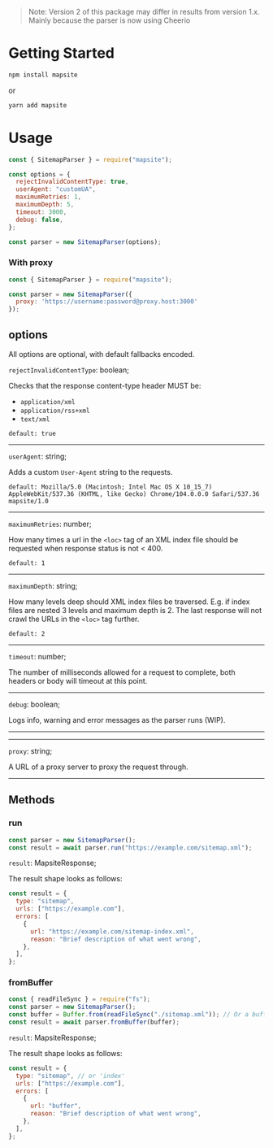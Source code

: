 > Note: Version 2 of this package may differ in results from version 1.x. Mainly because the parser is now using Cheerio

# Getting Started

```bash
npm install mapsite
```

or

```bash
yarn add mapsite
```

# Usage

```js
const { SitemapParser } = require("mapsite");

const options = {
  rejectInvalidContentType: true,
  userAgent: "customUA",
  maximumRetries: 1,
  maximumDepth: 5,
  timeout: 3000,
  debug: false,
};

const parser = new SitemapParser(options);
```

### With proxy

```js
const { SitemapParser } = require("mapsite");

const parser = new SitemapParser({
  proxy: 'https://username:password@proxy.host:3000'
});
```

## options

All options are optional, with default fallbacks encoded.

`rejectInvalidContentType`: boolean;

Checks that the response content-type header MUST be:

- `application/xml`
- `application/rss+xml`
- `text/xml`

`default: true`

---

`userAgent`: string;

Adds a custom `User-Agent` string to the requests.

`default: Mozilla/5.0 (Macintosh; Intel Mac OS X 10_15_7) AppleWebKit/537.36 (KHTML, like Gecko) Chrome/104.0.0.0 Safari/537.36 mapsite/1.0`

---

`maximumRetries`: number;

How many times a url in the `<loc>` tag of an XML index file should be requested when response status is not < 400.

`default: 1`

---

`maximumDepth`: string;

How many levels deep should XML index files be traversed. E.g. if index files are nested 3 levels and maximum depth is 2. The last response will not crawl the URLs in the `<loc>` tag further.

`default: 2`

---

`timeout`: number;

The number of milliseconds allowed for a request to complete, both headers or body will timeout at this point.

---

`debug`: boolean;

Logs info, warning and error messages as the parser runs (WIP).

---

---

`proxy`: string;

A URL of a proxy server to proxy the request through.

---

## Methods

### run

```js
const parser = new SitemapParser();
const result = await parser.run("https://example.com/sitemap.xml");
```

`result`: MapsiteResponse;

The result shape looks as follows:

```js
const result = {
  type: "sitemap",
  urls: ["https://example.com"],
  errors: [
    {
      url: "https://example.com/sitemap-index.xml",
      reason: "Brief description of what went wrong",
    },
  ],
};
```

### fromBuffer

```js
const { readFileSync } = require("fs");
const parser = new SitemapParser();
const buffer = Buffer.from(readFileSync("./sitemap.xml")); // Or a buffer from an uploaded file
const result = await parser.fromBuffer(buffer);
```

`result`: MapsiteResponse;

The result shape looks as follows:

```js
const result = {
  type: "sitemap", // or 'index'
  urls: ["https://example.com"],
  errors: [
    {
      url: "buffer",
      reason: "Brief description of what went wrong",
    },
  ],
};
```
